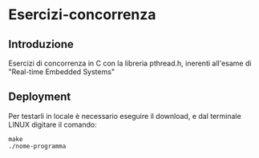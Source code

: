 # Esercizi-concorrenza
## Introduzione
Esercizi di concorrenza in C con la libreria pthread.h, inerenti all'esame di "Real-time Embedded Systems"
## Deployment
Per testarli in locale è necessario eseguire il download, e dal terminale LINUX digitare il comando:
```
make
./nome-programma
```
